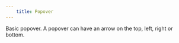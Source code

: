 ```yaml
---
    title: Popover
---
```


Basic popover. A popover can have an arrow on the top, left, right or bottom.